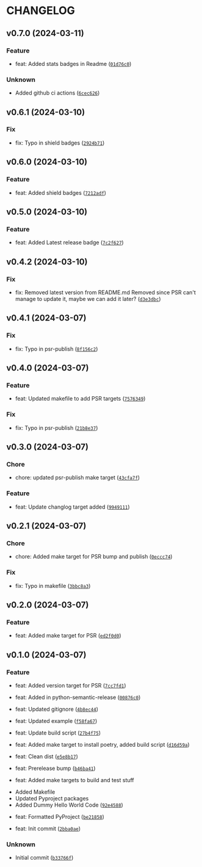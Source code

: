 # CHANGELOG



## v0.7.0 (2024-03-11)

### Feature

* feat: Added stats badges in Readme ([`01d76c0`](https://github.com/ManpreetShuann/manu-sdk/commit/01d76c0f7ef8382cd8edf68a27b11ec7cae2d934))

### Unknown

* Added github ci actions ([`6cec626`](https://github.com/ManpreetShuann/manu-sdk/commit/6cec6268a6100572b132ce3d90152d2a242038a6))


## v0.6.1 (2024-03-10)

### Fix

* fix: Typo in  shield badges ([`2924b71`](https://github.com/ManpreetShuann/manu-sdk/commit/2924b71e18b199dc42316dcd0bca8cf358523dba))


## v0.6.0 (2024-03-10)

### Feature

* feat: Added shield badges ([`7212adf`](https://github.com/ManpreetShuann/manu-sdk/commit/7212adf19d6fd31a28b5d80fe48167d4ca095568))


## v0.5.0 (2024-03-10)

### Feature

* feat: Added Latest release badge ([`7c2f627`](https://github.com/ManpreetShuann/manu-sdk/commit/7c2f627b838663062033a221fab14f7ae96c1369))


## v0.4.2 (2024-03-10)

### Fix

* fix: Removed latest version from README.md
Removed since PSR can&#39;t manage to update it, maybe we can add it later? ([`d3e3dbc`](https://github.com/ManpreetShuann/manu-sdk/commit/d3e3dbcd2e4d5a1e9dea12d0258aa58588b55200))


## v0.4.1 (2024-03-07)

### Fix

* fix: Typo in psr-publish ([`8f156c2`](https://github.com/ManpreetShuann/manu-sdk/commit/8f156c2acdc789ab1cc31efa6c535cf6efb67c8f))


## v0.4.0 (2024-03-07)

### Feature

* feat: Updated makefile to add PSR targets ([`7576349`](https://github.com/ManpreetShuann/manu-sdk/commit/7576349ef56fe2aeea83872d7404e54d6890ad2d))

### Fix

* fix: Typo in psr-publish ([`21b8e37`](https://github.com/ManpreetShuann/manu-sdk/commit/21b8e37b087a3108c3228dab80a6ee3fdfd60175))


## v0.3.0 (2024-03-07)

### Chore

* chore: updated psr-publish make target ([`43cfa7f`](https://github.com/ManpreetShuann/manu-sdk/commit/43cfa7f8099a182cc2f239e8a26e2cb407af34ed))

### Feature

* feat: Update changlog target added ([`9949111`](https://github.com/ManpreetShuann/manu-sdk/commit/994911195589cba9545164b4053a8a846f2003f1))


## v0.2.1 (2024-03-07)

### Chore

* chore: Added make target for PSR bump and publish ([`0eccc74`](https://github.com/ManpreetShuann/manu-sdk/commit/0eccc745022a85ee6c5030b0030483c65e197cf9))

### Fix

* fix: Typo in makefile ([`3bbc8a3`](https://github.com/ManpreetShuann/manu-sdk/commit/3bbc8a3a517856dfa7c063a6edfea71b97cc1051))


## v0.2.0 (2024-03-07)

### Feature

* feat: Added make target for PSR ([`ed2f0d0`](https://github.com/ManpreetShuann/manu-sdk/commit/ed2f0d081c42837eb0eabc6f134878d7371eb786))


## v0.1.0 (2024-03-07)

### Feature

* feat: Added version target for PSR ([`7cc7fd1`](https://github.com/ManpreetShuann/manu-sdk/commit/7cc7fd17e23b100ca78e6a1754ad4d0b24406f59))

* feat: Added in python-semantic-release ([`00876c0`](https://github.com/ManpreetShuann/manu-sdk/commit/00876c0c2f13a15070daeb6a99c1dfe9c0610d85))

* feat: Updated gitignore ([`4b8ec44`](https://github.com/ManpreetShuann/manu-sdk/commit/4b8ec447842525b0398d50c34329b893cb1e5239))

* feat: Updated example ([`f58fa67`](https://github.com/ManpreetShuann/manu-sdk/commit/f58fa6729a15fa0da6c85fa1032d860ba933701b))

* feat: Update build script ([`27b4f75`](https://github.com/ManpreetShuann/manu-sdk/commit/27b4f75f35953aaaed12ebd1f55aaae3244eb038))

* feat: Added make target to install poetry, added build script ([`d16d59a`](https://github.com/ManpreetShuann/manu-sdk/commit/d16d59a699289c4cebad6534345555c931724392))

* feat: Clean dist ([`e5e8b17`](https://github.com/ManpreetShuann/manu-sdk/commit/e5e8b17b2acdd271f30ef2bd95befc6e2a071692))

* feat: Prerelease bump ([`b46ba41`](https://github.com/ManpreetShuann/manu-sdk/commit/b46ba41a014e8fe741105d5c83969e9a5ea9ff6c))

* feat: Added make targets to build and test stuff
- Added Makefile
- Updated Pyproject packages
- Added Dummy Hello World Code ([`92e4588`](https://github.com/ManpreetShuann/manu-sdk/commit/92e45886128171aa864214f40dc8f93889f26175))

* feat: Formatted PyProject ([`be21858`](https://github.com/ManpreetShuann/manu-sdk/commit/be21858265b055dcc860d7fc5e9c5ad870653a8b))

* feat: Init commit ([`2bba0ae`](https://github.com/ManpreetShuann/manu-sdk/commit/2bba0ae1631941a74f977c5ac9dcc19df7427434))

### Unknown

* Initial commit ([`b33766f`](https://github.com/ManpreetShuann/manu-sdk/commit/b33766f6d8a9d181f0484209ccdc787843a7ba0a))
